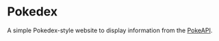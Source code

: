 # Pokedex
A simple Pokedex-style website to display information from the [PokeAPI](https://pokeapi.co/).
